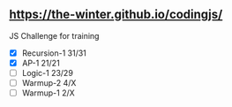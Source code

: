 https://the-winter.github.io/codingjs/
--------------------------------------

JS Challenge for training

- [x] Recursion-1 31/31
- [x] AP-1 21/21
- [ ] Logic-1 23/29
- [ ] Warmup-2 4/X
- [ ] Warmup-1 2/X